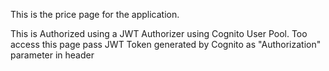 This is the price page for the application. 

This is Authorized using a JWT Authorizer using Cognito User Pool. Too access this page pass JWT Token generated by Cognito as "Authorization" parameter in header